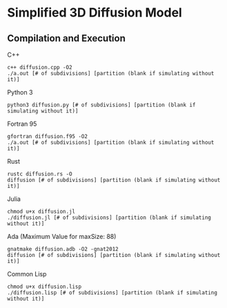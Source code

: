 # Simplified 3D Diffusion Model

## Compilation and Execution

C++

    c++ diffusion.cpp -O2
    ./a.out [# of subdivisions] [partition (blank if simulating without it)]

Python 3

    python3 diffusion.py [# of subdivisions] [partition (blank if simulating without it)]

Fortran 95

    gfortran diffusion.f95 -O2
    ./a.out [# of subdivisions] [partition (blank if simulating without it)]

Rust

    rustc diffusion.rs -O
    diffusion [# of subdivisions] [partition (blank if simulating without it)]

Julia

    chmod u+x diffusion.jl
    ./diffusion.jl [# of subdivisions] [partition (blank if simulating without it)]

Ada (Maximum Value for maxSize: 88)

    gnatmake diffusion.adb -O2 -gnat2012
    diffusion [# of subdivisions] [partition (blank if simulating without it)]

Common Lisp

    chmod u+x diffusion.lisp
    ./diffusion.lisp [# of subdivisions] [partition (blank if simulating without it)]
